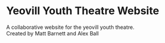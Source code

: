 # Yeovill Youth Theatre Website
A collaborative website for the yeovill youth theatre.
<br>
Created by Matt Barnett and Alex Ball
